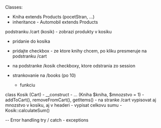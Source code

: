 Classes:
- Kniha extends Products (pocetStran, ...)
-  inheritance - Automobil extends Products

podstranku /cart (kosik)
    - zobrazi produkty v kosiku

- pridanie do kosika

- pridajte checkbox - ze ktore knihy chcem, po kliku presmeruje na podstranku /cart
- na podstranke /kosik checkboxy, ktore odstrania zo session

- strankovanie na /books (po 10)
    - funkciu

class Kosik (Cart)
    - __construct
    - ... (Kniha $kniha, $mnozstvo = 1)
    - addToCart(), removeFromCart(), getItems()
    - na stranke /cart vypisovat aj mnozstvo v kosiku, aj v headeri
    - vypisat celkovu sumu - Kosik::calculateSum()




--
Error handling
try / catch - exceptions

